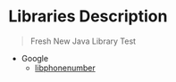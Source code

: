 # Libraries Description

> Fresh New Java Library Test

- Google
  - [libphonenumber](https://github.com/google/libphonenumber)